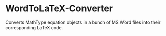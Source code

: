 # WordToLaTeX-Converter
Converts MathType equation objects in a bunch of MS Word files into their corresponding LaTeX code.
